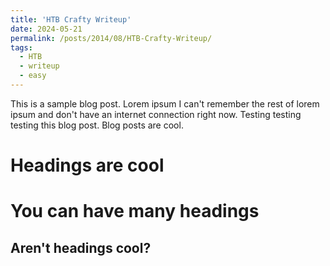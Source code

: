 ```yaml
---
title: 'HTB Crafty Writeup'
date: 2024-05-21
permalink: /posts/2014/08/HTB-Crafty-Writeup/
tags:
  - HTB
  - writeup
  - easy
---
```


This is a sample blog post. Lorem ipsum I can't remember the rest of lorem ipsum and don't have an internet connection right now. Testing testing testing this blog post. Blog posts are cool. 

Headings are cool
======

You can have many headings
======

Aren't headings cool?
------